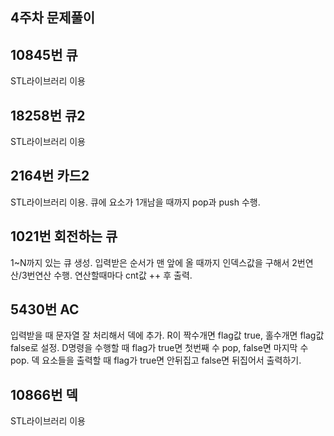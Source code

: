 ## 4주차 문제풀이
## 10845번 큐 
STL라이브러리 <queue>이용
## 18258번 큐2
STL라이브러리 <queue>이용
## 2164번 카드2
STL라이브러리 <queue>이용. 
큐에 요소가 1개남을 때까지 pop과 push 수행.
## 1021번 회전하는 큐
1~N까지 있는 큐 생성.
입력받은 순서가 맨 앞에 올 때까지 인덱스값을 구해서 2번연산/3번연산 수행. 
연산할때마다 cnt값 ++ 후 출력.
## 5430번 AC
입력받을 때 문자열 잘 처리해서 덱에 추가.
R이 짝수개면 flag값 true, 홀수개면 flag값 false로 설정.
D명령을 수행할 때 flag가 true면 첫번째 수 pop, false면 마지막 수 pop.
덱 요소들을 출력할 때 flag가 true면 안뒤집고 false면 뒤집어서 출력하기.
## 10866번 덱
STL라이브러리 <deque>이용
